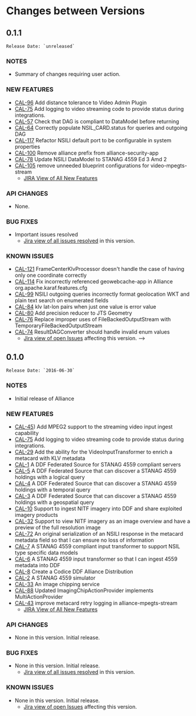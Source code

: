 # Changes between Versions
<!-- Template: Copy and uncomment-->
<!-- ## VERSION NUMBER
	Release Date: `unreleased`
replace with next unreleased version

### NOTES

- Summary of changes requiring user action.

### NEW FEATURES

- List of features added

	- [JIRA View of All New Features](https://codice.atlassian.net/issues/?jql=project%20%3D%20%22Codice%20Alliance%22%20and%20issuetype%20in%20%28story%2Ctask%29%20AND%20resolution%20%3D%20done%20AND%20fixVersion%20%3D%20VERSION_NUMBER%20ORDER%20BY%20summary%20ASC%2C%20priority)

### API CHANGES

- API changes

### BUG FIXES
(update {VERSION-NUMBER} in JIRA query)

- Important issues resolved
	- [Jira view of all issues resolved](https://codice.atlassian.net/issues/?jql=project%3D%22Codice%20Alliance%22%20and%20issuetype%20%3D%20bug%20AND%20fixVersion%20%3D%20VERSION_NUMBER%20and%20resolution%20%3D%20done in this version.

### KNOWN ISSUES
(update {VERSION-NUMBER} in JIRA query)


- Open bugs affecting this version
	- [Jira view of open Issues](https://codice.atlassian.net/issues/?jql=project%3DCodice%20Alliance%20AND%20issuetype%20%3D%20bug%20%20AND%20status%20%3D%20Open%20AND%20affectedVersion%20%3D%20VERSION_NUMBER%20AND%20fixVersion%20!%3D%20VERSION_NUMBER%20ORDER%20BY%20priority) affecting this version.
 -->
## 0.1.1
	Release Date: `unreleased`

### NOTES

- Summary of changes requiring user action.

### NEW FEATURES

- [CAL-96](https://codice.atlassian.net/browse/CAL-96) Add distance tolerance to Video Admin Plugin
- [CAL-75](https://codice.atlassian.net/browse/CAL-75) Add logging to video streaming code to provide status during integrations.
- [CAL-57](https://codice.atlassian.net/browse/CAL-57) Check that DAG is compliant to DataModel before returning
- [CAL-64](https://codice.atlassian.net/browse/CAL-64) Correctly populate NSIL_CARD.status for queries and outgoing DAG
- [CAL-117](https://codice.atlassian.net/browse/CAL-117) Refactor NSILI default port to be configurable in system properties
- [CAL-100](https://codice.atlassian.net/browse/CAL-100) Remove alliance prefix from alliance-security-app
- [CAL-78](https://codice.atlassian.net/browse/CAL-78) Update NSILI DataModel to STANAG 4559 Ed 3 Amd 2
- [CAL-105](https://codice.atlassian.net/browse/CAL-105) remove unneeded blueprint configurations for video-mpegts-stream
	- [JIRA View of All New Features](https://codice.atlassian.net/issues/?jql=project%20%3D%20%22Codice%20Alliance%22%20and%20issuetype%20in%20%28story%2Ctask%29%20AND%20resolution%20%3D%20done%20AND%20fixVersion%20%3D%20Alliance-0.2%20ORDER%20BY%20summary%20ASC%2C%20priority)

### API CHANGES

- None.

### BUG FIXES

- Important issues resolved
	- [Jira view of all issues resolved](https://codice.atlassian.net/issues/?jql=project%3D%22Codice%20Alliance%22%20and%20issuetype%20%3D%20bug%20AND%20fixVersion%20%3D%200.1.1%20and%20resolution%20%3D%20done) in this version.

### KNOWN ISSUES

- [CAL-121](https://codice.atlassian.net/browse/CAL-121) FrameCenterKlvProcessor doesn't handle the case of having only one coordinate correctly
- [CAL-114](https://codice.atlassian.net/browse/CAL-114) Fix incorrectly referenced geowebcache-app in Alliance org.apache.karaf.features.cfg
- [CAL-99](https://codice.atlassian.net/browse/CAL-99) NSILI outgoing queries incorrectly format geolocation WKT and plain text search on enumerated fields
- [CAL-84](https://codice.atlassian.net/browse/CAL-84) klv lat-lon pairs when just one value is error value
- [CAL-80](https://codice.atlassian.net/browse/CAL-80) Add precision reducer to JTS Geometry
- [CAL-76](https://codice.atlassian.net/browse/CAL-76) Replace improper uses of FileBackedOutputStream with TemporaryFileBackedOutputStream
- [CAL-74](https://codice.atlassian.net/browse/CAL-74) ResultDAGConverter should handle invalid enum values
	- [Jira view of open Issues](https://codice.atlassian.net/issues/?jql=project%3DCodice%20Alliance%20AND%20issuetype%20%3D%20bug%20%20AND%20status%20%3D%20Open%20AND%20affectedVersion%20%3D%20VERSION_NUMBER%20AND%20fixVersion%20!%3D%20VERSION_NUMBER%20ORDER%20BY%20priority) affecting this version.
 -->

## 0.1.0
	Release Date: `2016-06-30`

### NOTES

- Initial release of Alliance

### NEW FEATURES
- [CAL-45](https://codice.atlassian.net/browse/CAL-45)) Add MPEG2 support to the streaming video input ingest capability
- [CAL-75](https://codice.atlassian.net/browse/CAL-75) Add logging to video streaming code to provide status during integrations.
- [CAL-29](https://codice.atlassian.net/browse/CAL-29) Add the ability for the VideoInputTransformer to enrich a metacard with KLV metadata
- [CAL-1](https://codice.atlassian.net/browse/CAL-1) A DDF Federated Source for STANAG 4559 compliant servers
- [CAL-5](https://codice.atlassian.net/browse/CAL-5) A DDF Federated Source that can discover a STANAG 4559 holdings with a logical query
- [CAL-4](https://codice.atlassian.net/browse/CAL-4) A DDF Federated Source that can discover a STANAG 4559 holdings with a temporal query
- [CAL-3](https://codice.atlassian.net/browse/CAL-3) A DDF Federated Source that can discover a STANAG 4559 holdings with a geospatial query
- [CAL-10](https://codice.atlassian.net/browse/CAL-10) Support to ingest NITF imagery into DDF and share exploited imagery products
- [CAL-32](https://codice.atlassian.net/browse/CAL-32) Support to view NITF imagery as an image overview and have a preview of the full resolution image
- [CAL-72](https://codice.atlassian.net/browse/CAL-72) An original serialization of an NSILI response in the metacard metadata field so that I can ensure no loss of information
- [CAL-7](https://codice.atlassian.net/browse/CAL-7) A STANAG 4559 compliant input transformer to support NSIL type specific data models
- [CAL-6](https://codice.atlassian.net/browse/CAL-6) A STANAG 4559 input transformer so that I can ingest 4559 metadata into DDF
- [CAL-8](https://codice.atlassian.net/browse/CAL-8) Create a Codice DDF Alliance Distribution
- [CAL-2](https://codice.atlassian.net/browse/CAL-2) A STANAG 4559 simulator
- [CAL-33](https://codice.atlassian.net/browse/CAL-33) An image chipping service
- [CAL-88](https://codice.atlassian.net/browse/CAL-88) Updated ImagingChipActionProvider implements MultiActionProvider
- [CAL-43](https://codice.atlassian.net/browse/CAL-43) improve metacard retry logging in alliance-mpegts-stream
	- [JIRA View of All New Features](https://codice.atlassian.net/issues/?jql=project%20%3D%20%22Codice%20Alliance%22%20and%20issuetype%20in%20%28story%2Ctask%29%20AND%20resolution%20%3D%20done%20AND%20fixVersion%20%3D%20Alliance-0.1%20ORDER%20BY%20summary%20ASC%2C%20priority)

### API CHANGES

- None in this version. Initial release.

### BUG FIXES

- None in this version. Initial release.
	- [Jira view of all issues resolved](https://codice.atlassian.net/issues/?jql=project%3D%22Codice%20Alliance%22%20AND%20type%20%3D%20Bug%20AND%20resolution%20%3D%20Fixed%20AND%20fixVersion%20%3D%20Alliance-0.2%20ORDER%20BY%20priority) in this version.
	
### KNOWN ISSUES

- None in this version. Initial release.
	- [Jira view of open Issues](https://codice.atlassian.net/issues/?jql=project%3D%22Codice%20Alliance%22%20AND%20issuetype%20%3D%20bug%20%20AND%20status%20%3D%20Open%20AND%20affectedVersion%20%3D%20Alliance-0.1%20AND%20fixVersion%20!%3D%20Alliance-0.1%20ORDER%20BY%20priority) affecting this version.

